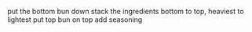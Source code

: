 put the bottom bun down
stack the ingredients bottom to top, heaviest to lightest
put top bun on top
add seasoning
